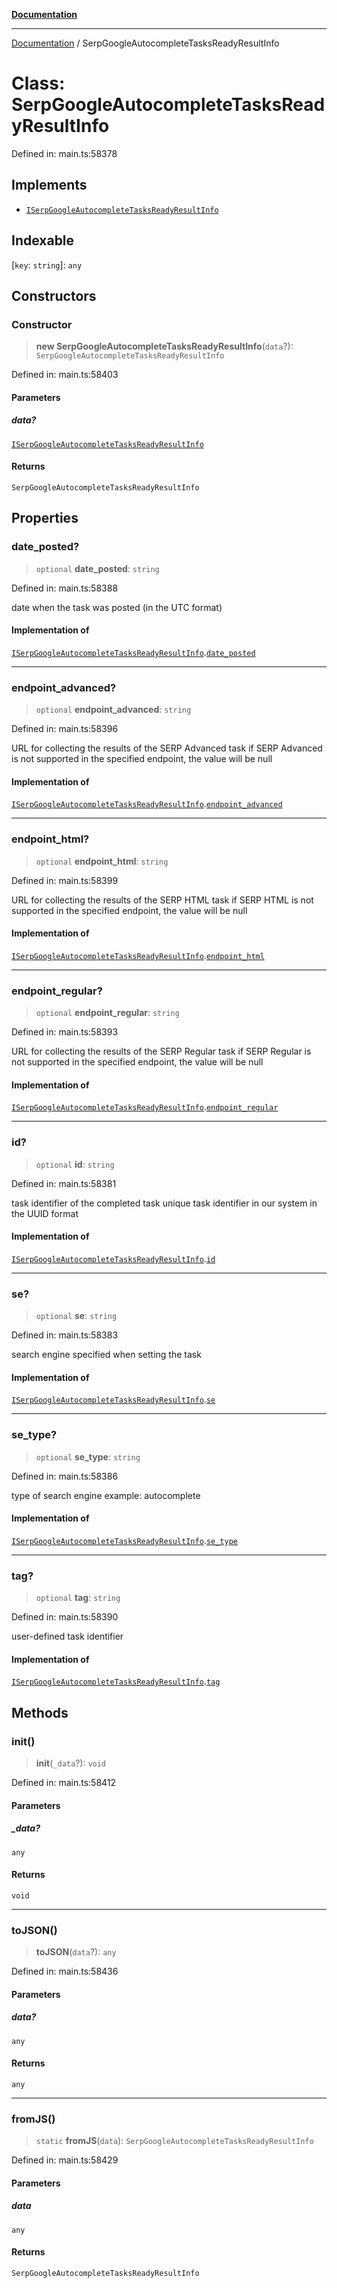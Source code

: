 [**Documentation**](../README.md)

***

[Documentation](../README.md) / SerpGoogleAutocompleteTasksReadyResultInfo

# Class: SerpGoogleAutocompleteTasksReadyResultInfo

Defined in: main.ts:58378

## Implements

- [`ISerpGoogleAutocompleteTasksReadyResultInfo`](../interfaces/ISerpGoogleAutocompleteTasksReadyResultInfo.md)

## Indexable

\[`key`: `string`\]: `any`

## Constructors

### Constructor

> **new SerpGoogleAutocompleteTasksReadyResultInfo**(`data`?): `SerpGoogleAutocompleteTasksReadyResultInfo`

Defined in: main.ts:58403

#### Parameters

##### data?

[`ISerpGoogleAutocompleteTasksReadyResultInfo`](../interfaces/ISerpGoogleAutocompleteTasksReadyResultInfo.md)

#### Returns

`SerpGoogleAutocompleteTasksReadyResultInfo`

## Properties

### date\_posted?

> `optional` **date\_posted**: `string`

Defined in: main.ts:58388

date when the task was posted (in the UTC format)

#### Implementation of

[`ISerpGoogleAutocompleteTasksReadyResultInfo`](../interfaces/ISerpGoogleAutocompleteTasksReadyResultInfo.md).[`date_posted`](../interfaces/ISerpGoogleAutocompleteTasksReadyResultInfo.md#date_posted)

***

### endpoint\_advanced?

> `optional` **endpoint\_advanced**: `string`

Defined in: main.ts:58396

URL for collecting the results of the SERP Advanced task
if SERP Advanced is not supported in the specified endpoint, the value will be null

#### Implementation of

[`ISerpGoogleAutocompleteTasksReadyResultInfo`](../interfaces/ISerpGoogleAutocompleteTasksReadyResultInfo.md).[`endpoint_advanced`](../interfaces/ISerpGoogleAutocompleteTasksReadyResultInfo.md#endpoint_advanced)

***

### endpoint\_html?

> `optional` **endpoint\_html**: `string`

Defined in: main.ts:58399

URL for collecting the results of the SERP HTML task
if SERP HTML is not supported in the specified endpoint, the value will be null

#### Implementation of

[`ISerpGoogleAutocompleteTasksReadyResultInfo`](../interfaces/ISerpGoogleAutocompleteTasksReadyResultInfo.md).[`endpoint_html`](../interfaces/ISerpGoogleAutocompleteTasksReadyResultInfo.md#endpoint_html)

***

### endpoint\_regular?

> `optional` **endpoint\_regular**: `string`

Defined in: main.ts:58393

URL for collecting the results of the SERP Regular task
if SERP Regular is not supported in the specified endpoint, the value will be null

#### Implementation of

[`ISerpGoogleAutocompleteTasksReadyResultInfo`](../interfaces/ISerpGoogleAutocompleteTasksReadyResultInfo.md).[`endpoint_regular`](../interfaces/ISerpGoogleAutocompleteTasksReadyResultInfo.md#endpoint_regular)

***

### id?

> `optional` **id**: `string`

Defined in: main.ts:58381

task identifier of the completed task
unique task identifier in our system in the UUID format

#### Implementation of

[`ISerpGoogleAutocompleteTasksReadyResultInfo`](../interfaces/ISerpGoogleAutocompleteTasksReadyResultInfo.md).[`id`](../interfaces/ISerpGoogleAutocompleteTasksReadyResultInfo.md#id)

***

### se?

> `optional` **se**: `string`

Defined in: main.ts:58383

search engine specified when setting the task

#### Implementation of

[`ISerpGoogleAutocompleteTasksReadyResultInfo`](../interfaces/ISerpGoogleAutocompleteTasksReadyResultInfo.md).[`se`](../interfaces/ISerpGoogleAutocompleteTasksReadyResultInfo.md#se)

***

### se\_type?

> `optional` **se\_type**: `string`

Defined in: main.ts:58386

type of search engine
example: autocomplete

#### Implementation of

[`ISerpGoogleAutocompleteTasksReadyResultInfo`](../interfaces/ISerpGoogleAutocompleteTasksReadyResultInfo.md).[`se_type`](../interfaces/ISerpGoogleAutocompleteTasksReadyResultInfo.md#se_type)

***

### tag?

> `optional` **tag**: `string`

Defined in: main.ts:58390

user-defined task identifier

#### Implementation of

[`ISerpGoogleAutocompleteTasksReadyResultInfo`](../interfaces/ISerpGoogleAutocompleteTasksReadyResultInfo.md).[`tag`](../interfaces/ISerpGoogleAutocompleteTasksReadyResultInfo.md#tag)

## Methods

### init()

> **init**(`_data`?): `void`

Defined in: main.ts:58412

#### Parameters

##### \_data?

`any`

#### Returns

`void`

***

### toJSON()

> **toJSON**(`data`?): `any`

Defined in: main.ts:58436

#### Parameters

##### data?

`any`

#### Returns

`any`

***

### fromJS()

> `static` **fromJS**(`data`): `SerpGoogleAutocompleteTasksReadyResultInfo`

Defined in: main.ts:58429

#### Parameters

##### data

`any`

#### Returns

`SerpGoogleAutocompleteTasksReadyResultInfo`
